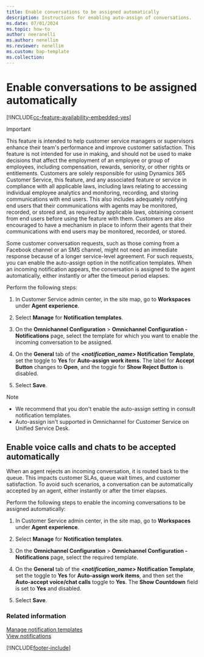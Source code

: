 ```yaml
---
title: Enable conversations to be assigned automatically
description: Instructions for enabling auto-assign of conversations.
ms.date: 07/01/2024
ms.topic: how-to
author: neeranelli
ms.author: nenellim
ms.reviewer: nenellim
ms.custom: bap-template
ms.collection:
---
```


# Enable conversations to be assigned automatically

[!INCLUDE[cc-feature-availability-embedded-yes](../../includes/cc-feature-availability-embedded-yes.md)]

> [!IMPORTANT]
> This feature is intended to help customer service managers or supervisors enhance their team's performance and improve customer satisfaction. This feature is not intended for use in making, and should not be used to make decisions that affect the employment of an employee or group of employees, including compensation, rewards, seniority, or other rights or entitlements. Customers are solely responsible for using Dynamics 365 Customer Service, this feature, and any associated feature or service in compliance with all applicable laws, including laws relating to accessing individual employee analytics and monitoring, recording, and storing communications with end users. This also includes adequately notifying end users that their communications with agents may be monitored, recorded, or stored and, as required by applicable laws, obtaining consent from end users before using the feature with them. Customers are also encouraged to have a mechanism in place to inform their agents that their communications with end users may be monitored, recorded, or stored.

Some customer conversation requests, such as those coming from a Facebook channel or an SMS channel, might not need an immediate response because of a longer service-level agreement. For such requests, you can enable the auto-assign option in the notification templates. When an incoming notification appears, the conversation is assigned to the agent automatically, either instantly or after the timeout period elapses.

Perform the following steps:

1. In Customer Service admin center, in the site map, go to **Workspaces** under **Agent experience**.

2. Select **Manage** for **Notification templates**.

3. On the **Omnichannel Configuration** > **Omnichannel Configuration - Notifications** page, select the template for which you want to enable the incoming conversation to be assigned.

4. On the **General** tab of the ***<notification_name>* Notification Template**, set the toggle to **Yes** for **Auto-assign work items**. The label for **Accept Button** changes to **Open**, and the toggle for **Show Reject Button** is disabled.

5. Select **Save**.

> [!NOTE]
> - We recommend that you don't enable the auto-assign setting in consult notification templates.
> - Auto-assign isn't supported in Omnichannel for Customer Service on Unified Service Desk.


## Enable voice calls and chats to be accepted automatically

When an agent rejects an incoming conversation, it is routed back to the queue. This impacts customer SLAs, queue wait times, and customer satisfaction. To avoid such scenarios, a conversation can be automatically accepted by an agent, either instantly or after the timer elapses.

Perform the following steps to enable the incoming conversations to be assigned automatically:

1. In Customer Service admin center, in the site map, go to **Workspaces** under **Agent experience**.

2. Select **Manage** for **Notification templates**.

3. On the **Omnichannel Configuration** > **Omnichannel Configuration - Notifications** page, select the required template.

1. On the **General** tab of the ***<notification_name>* Notification Template**, set the toggle to **Yes** for **Auto-assign work items**, and then set the **Auto-accept voice/chat calls** toggle to **Yes**. The **Show Countdown** field is set to **Yes** and disabled.

5. Select **Save**.

### Related information

[Manage notification templates](notification-templates.md)  
[View notifications](../use/oc-notifications.md)  


[!INCLUDE[footer-include](../../includes/footer-banner.md)]
